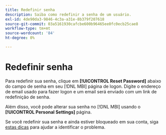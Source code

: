 ```yaml
---
title: Redefinir senha
description: Saiba como redefinir a senha de um usuário.
exl-id: 4de90da3-9846-4c3a-a31e-8b379f207618
source-git-commit: 03a5161930cafcbe600b96465ee0fc0ecb25cae8
workflow-type: tm+mt
source-wordcount: '84'
ht-degree: 0%

---
```


# Redefinir senha

Para redefinir sua senha, clique em **[!UICONTROL Reset Password]** abaixo do campo de senha em seu [!DNL MBI] página de logon. Digite o endereço de email usado para fazer logon e um email será enviado com um link de redefinição de senha.

Além disso, você pode alterar sua senha no [!DNL MBI] usando o **[!UICONTROL Personal Settings]** página.

Se você redefinir sua senha e ainda estiver bloqueado em sua conta, siga [estas dicas](https://support.magento.com/hc/en-us/articles/360016503952) para ajudar a identificar o problema.
